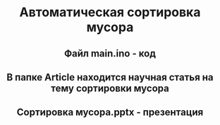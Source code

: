 <h1 align="center">Автоматическая сортировка мусора</h1>

<h2 align="center">Файл main.ino - код</h2>
<h2 align="center">В папке Article находится научная статья на тему сортировки мусора</h2>
<h2 align="center">Сортировка мусора.pptx - презентация</h2>
